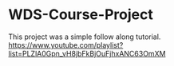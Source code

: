 # WDS-Course-Project

This project was a simple follow along tutorial. 
https://www.youtube.com/playlist?list=PLZlA0Gpn_vH8jbFkBjOuFjhxANC63OmXM
